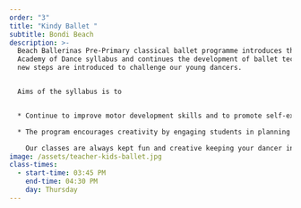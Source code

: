 ```yaml
---
order: "3"
title: "Kindy Ballet "
subtitle: Bondi Beach
description: >-
  Beach Ballerinas Pre-Primary classical ballet programme introduces the Royal
  Academy of Dance syllabus and continues the development of ballet technique as
  new steps are introduced to challenge our young dancers.  


  Aims of the syllabus is to


  * Continue to improve motor development skills and to promote self-expression through movement. Self esteem and self-confidence are also developed in an environment that enables children to become independent and co-operative learners. 

  * The program encourages creativity by engaging students in planning exercises set to musical pieces and to express emotion through story telling. 

    Our classes are always kept fun and creative keeping your dancer in love with ballet.
image: /assets/teacher-kids-ballet.jpg
class-times:
  - start-time: 03:45 PM
    end-time: 04:30 PM
    day: Thursday
---
```

